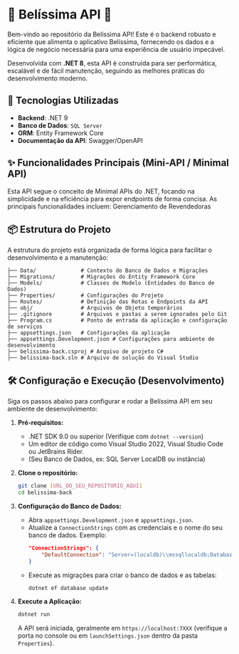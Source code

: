 # 🌟 Belíssima API 🌟

Bem-vindo ao repositório da Belíssima API! Este é o backend robusto e eficiente que alimenta o aplicativo Belíssima, fornecendo os dados e a lógica de negócio necessária para uma experiência de usuário impecável.

Desenvolvida com **.NET 8**, esta API é construída para ser performática, escalável e de fácil manutenção, seguindo as melhores práticas do desenvolvimento moderno.

## 🚀 Tecnologias Utilizadas

* **Backend**: .NET 9
* **Banco de Dados**: `SQL Server`
* **ORM**: Entity Framework Core
* **Documentação da API**: Swagger/OpenAPI

## ✨ Funcionalidades Principais (Mini-API / Minimal API)

Esta API segue o conceito de Minimal APIs do .NET, focando na simplicidade e na eficiência para expor endpoints de forma concisa. As principais funcionalidades incluem:
Gerenciamento de Revendedoras

## 📦 Estrutura do Projeto

A estrutura do projeto está organizada de forma lógica para facilitar o desenvolvimento e a manutenção:
```
├── Data/              # Contexto do Banco de Dados e Migrações
├── Migrations/        # Migrações do Entity Framework Core
├── Models/            # Classes de Modelo (Entidades do Banco de Dados)
├── Properties/        # Configurações do Projeto
├── Routes/            # Definição das Rotas e Endpoints da API
├── obj/               # Arquivos de Objeto temporários
├── .gitignore         # Arquivos e pastas a serem ignorados pelo Git
├── Program.cs         # Ponto de entrada da aplicação e configuração de serviços
├── appsettings.json   # Configurações da aplicação
├── appsettings.Development.json # Configurações para ambiente de desenvolvimento
├── belissima-back.csproj # Arquivo de projeto C#
├── belissima-back.sln # Arquivo de solução do Visual Studio
```
## 🛠️ Configuração e Execução (Desenvolvimento)

Siga os passos abaixo para configurar e rodar a Belíssima API em seu ambiente de desenvolvimento:

1.  **Pré-requisitos:**
    * .NET SDK 9.0 ou superior (Verifique com `dotnet --version`)
    * Um editor de código como Visual Studio 2022, Visual Studio Code ou JetBrains Rider.
    * (Seu Banco de Dados, ex: SQL Server LocalDB ou instância)

2.  **Clone o repositório:**
    ```bash
    git clone [URL_DO_SEU_REPOSITORIO_AQUI]
    cd belissima-back
    ```

3.  **Configuração do Banco de Dados:**
    * Abra `appsettings.Development.json` e `appsettings.json`.
    * Atualize a `ConnectionStrings` com as credenciais e o nome do seu banco de dados. Exemplo:
        ```json
        "ConnectionStrings": {
            "DefaultConnection": "Server=(localdb)\\mssqllocaldb;Database=BelissimaDb;Trusted_Connection=True;MultipleActiveResultSets=true"
        }
        ```
    * Execute as migrações para criar o banco de dados e as tabelas:
        ```bash
        dotnet ef database update
        ```

4.  **Execute a Aplicação:**
    ```bash
    dotnet run
    ```
    A API será iniciada, geralmente em `https://localhost:7XXX` (verifique a porta no console ou em `launchSettings.json` dentro da pasta `Properties`).
